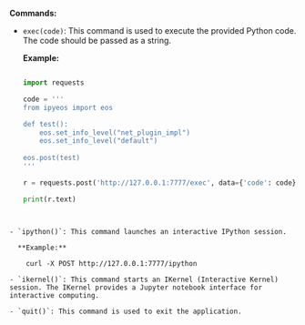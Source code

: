**Commands:**

- `exec(code)`: This command is used to execute the provided Python code. The code should be passed as a string.

  **Example:**

  ```python

  import requests

  code = '''
  from ipyeos import eos

  def test():
      eos.set_info_level("net_plugin_impl")
      eos.set_info_level("default")
      
  eos.post(test)
  '''

  r = requests.post('http://127.0.0.1:7777/exec', data={'code': code})

  print(r.text)

```
  

- `ipython()`: This command launches an interactive IPython session.

  **Example:**

    curl -X POST http://127.0.0.1:7777/ipython

- `ikernel()`: This command starts an IKernel (Interactive Kernel) session. The IKernel provides a Jupyter notebook interface for interactive computing.

- `quit()`: This command is used to exit the application.
